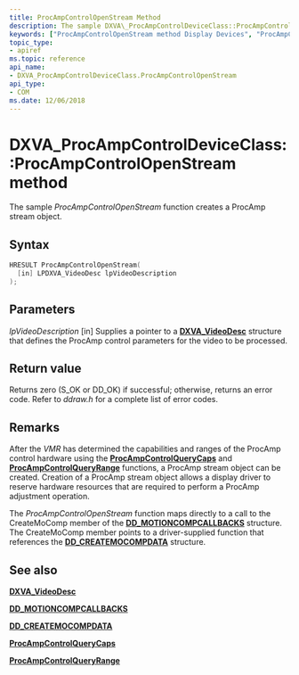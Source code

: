 ```yaml
---
title: ProcAmpControlOpenStream Method
description: The sample DXVA\_ProcAmpControlDeviceClass::ProcAmpControlOpenStream function creates a ProcAmp stream object.
keywords: ["ProcAmpControlOpenStream method Display Devices", "ProcAmpControlOpenStream method Display Devices , DXVA_ProcAmpControlDeviceClass interface", "DXVA_ProcAmpControlDeviceClass interface Display Devices , ProcAmpControlOpenStream method"]
topic_type:
- apiref
ms.topic: reference
api_name:
- DXVA_ProcAmpControlDeviceClass.ProcAmpControlOpenStream
api_type:
- COM
ms.date: 12/06/2018
---
```


# DXVA\_ProcAmpControlDeviceClass::ProcAmpControlOpenStream method


The sample *ProcAmpControlOpenStream* function creates a ProcAmp stream object.

## Syntax

```cpp
HRESULT ProcAmpControlOpenStream(
  [in] LPDXVA_VideoDesc lpVideoDescription
);
```

## Parameters

*lpVideoDescription* \[in\]
Supplies a pointer to a [**DXVA\_VideoDesc**](/windows-hardware/drivers/ddi/dxva/ns-dxva-_dxva_videodesc) structure that defines the ProcAmp control parameters for the video to be processed.

## Return value

Returns zero (S\_OK or DD\_OK) if successful; otherwise, returns an error code. Refer to *ddraw.h* for a complete list of error codes.

## Remarks

After the *VMR* has determined the capabilities and ranges of the ProcAmp control hardware using the [**ProcAmpControlQueryCaps**](dxva-deinterlacecontainerdeviceclass-procampcontrolquerycaps.md) and [**ProcAmpControlQueryRange**](dxva-deinterlacecontainerdeviceclass-procampcontrolqueryrange.md) functions, a ProcAmp stream object can be created. Creation of a ProcAmp stream object allows a display driver to reserve hardware resources that are required to perform a ProcAmp adjustment operation.

The *ProcAmpControlOpenStream* function maps directly to a call to the CreateMoComp member of the [**DD\_MOTIONCOMPCALLBACKS**](/windows/win32/api/ddrawint/ns-ddrawint-dd_motioncompcallbacks) structure. The CreateMoComp member points to a driver-supplied function that references the [**DD\_CREATEMOCOMPDATA**](/windows/win32/api/ddrawint/ns-ddrawint-dd_createmocompdata) structure.

## <span id="see_also"></span>See also


[**DXVA\_VideoDesc**](/windows-hardware/drivers/ddi/dxva/ns-dxva-_dxva_videodesc)

[**DD\_MOTIONCOMPCALLBACKS**](/windows/win32/api/ddrawint/ns-ddrawint-dd_motioncompcallbacks)

[**DD\_CREATEMOCOMPDATA**](/windows/win32/api/ddrawint/ns-ddrawint-dd_createmocompdata)

[**ProcAmpControlQueryCaps**](dxva-deinterlacecontainerdeviceclass-procampcontrolquerycaps.md)

[**ProcAmpControlQueryRange**](dxva-deinterlacecontainerdeviceclass-procampcontrolqueryrange.md)

 
